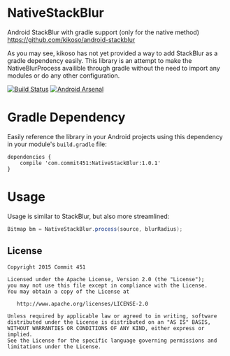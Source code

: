 # NativeStackBlur
Android StackBlur with gradle support (only for the native method) https://github.com/kikoso/android-stackblur

As you may see, kikoso has not yet provided a way to add StackBlur as a gradle dependency easily. This library is an attempt to make the NativeBlurProcess availible through gradle without the need to import any modules or do any other configuration.

[![Build Status](https://travis-ci.org/Commit451/NativeStackBlur.svg?branch=master)](https://travis-ci.org/Commit451/NativeStackBlur)  [![Android Arsenal](https://img.shields.io/badge/Android%20Arsenal-NativeStackBlur-green.svg?style=flat)](https://android-arsenal.com/details/1/2495)

# Gradle Dependency
Easily reference the library in your Android projects using this dependency in your module's `build.gradle` file:

```Gradle
dependencies {
    compile 'com.commit451:NativeStackBlur:1.0.1'
}
```

# Usage
Usage is similar to StackBlur, but also more streamlined:

```java
Bitmap bm = NativeStackBlur.process(source, blurRadius);
```

License
--------

    Copyright 2015 Commit 451

    Licensed under the Apache License, Version 2.0 (the "License");
    you may not use this file except in compliance with the License.
    You may obtain a copy of the License at

       http://www.apache.org/licenses/LICENSE-2.0

    Unless required by applicable law or agreed to in writing, software
    distributed under the License is distributed on an "AS IS" BASIS,
    WITHOUT WARRANTIES OR CONDITIONS OF ANY KIND, either express or implied.
    See the License for the specific language governing permissions and
    limitations under the License.
